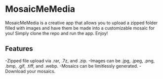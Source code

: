 # MosaicMeMedia
MosaicMeMedia is a creative app that allows you to upload a zipped folder filled with images and have them be made into a customizable mosaic for you!
Simply clone the repo and run the app. Enjoy!

## Features
-Zipped file upload via .rar, .7z, and .zip.
-Images can be .jpg, .jpeg, .png, .bmp, .gif, .tiff, and .webp.
-Mosaics can be limitlessly generated. 
-Download your mosaics. 
